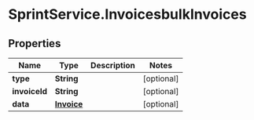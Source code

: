 # SprintService.InvoicesbulkInvoices

## Properties

Name | Type | Description | Notes
------------ | ------------- | ------------- | -------------
**type** | **String** |  | [optional] 
**invoiceId** | **String** |  | [optional] 
**data** | [**Invoice**](Invoice.md) |  | [optional] 


